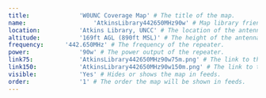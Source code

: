 ```yaml
---
title:				'W0UNC Coverage Map' # The title of the map.
name:					'AtkinsLibrary442650MHz90w' # Map library friendly name.
location:			'Atkins Library, UNCC' # The location of the antenna.
altitude:			'169ft AGL (890ft MSL)' # The height of the antenna.
frequency:		'442.650MHz' # The frequency of the repeater.
power:				'90w' # The power output of the repeater.
link75:				'AtkinsLibrary442650MHz90w75m.png' # The link to the 75 mile map image file.
link150:			'AtkinsLibrary442650MHz90w150m.png' # The link to the 150 mile map image file.
visible:			'Yes' # Hides or shows the map in feeds.
order:				'1' # The order the map will be shown in feeds.
---
```

